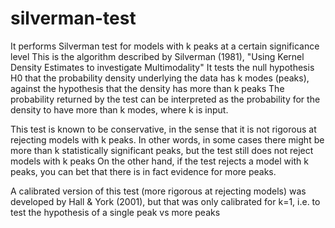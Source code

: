 # silverman-test
It performs Silverman test for models with k peaks at a certain significance level
This is the algorithm described by Silverman (1981), "Using Kernel Density Estimates to investigate Multimodality"
It tests the null hypothesis H0 that the probability density underlying the data has k modes (peaks), against the hypothesis that the density has more than k peaks
The probability returned by the test can be interpreted as the probability for the density to have more than k modes, where k is input.

This test is known to be conservative, in the sense that it is not rigorous at rejecting models with k peaks.
In other words, in some cases there might be more than k statistically significant peaks, but the test still does not reject models with k peaks
On the other hand, if the test rejects a model with k peaks, you can bet that there is in fact evidence for more peaks.

A calibrated version of this test (more rigorous at rejecting models) was developed by Hall & York (2001), but that was only calibrated for k=1, i.e. to test the hypothesis of a single peak vs more peaks
